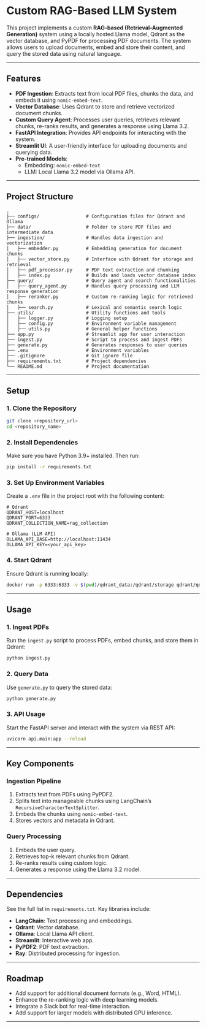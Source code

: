 
# **Custom RAG-Based LLM System**

This project implements a custom **RAG-based (Retrieval-Augmented Generation)** system using a locally hosted Llama model, Qdrant as the vector database, and PyPDF for processing PDF documents. The system allows users to upload documents, embed and store their content, and query the stored data using natural language.

---

## **Features**

- **PDF Ingestion**: Extracts text from local PDF files, chunks the data, and embeds it using `nomic-embed-text`.
- **Vector Database**: Uses Qdrant to store and retrieve vectorized document chunks.
- **Custom Query Agent**: Processes user queries, retrieves relevant chunks, re-ranks results, and generates a response using Llama 3.2.
- **FastAPI Integration**: Provides API endpoints for interacting with the system.
- **Streamlit UI**: A user-friendly interface for uploading documents and querying data.
- **Pre-trained Models**:
  - Embedding: `nomic-embed-text`
  - LLM: Local Llama 3.2 model via Ollama API.

---

## **Project Structure**

```plaintext
.
├── configs/                 # Configuration files for Qdrant and Ollama
├── data/                    # Folder to store PDF files and intermediate data
├── ingestion/               # Handles data ingestion and vectorization
│   ├── embedder.py          # Embedding generation for document chunks
│   ├── vector_store.py      # Interface with Qdrant for storage and retrieval
│   ├── pdf_processor.py     # PDF text extraction and chunking
│   ├── index.py             # Builds and loads vector database index
├── query/                   # Query agent and search functionalities
│   ├── query_agent.py       # Handles query processing and LLM response generation
│   ├── reranker.py          # Custom re-ranking logic for retrieved chunks
│   ├── search.py            # Lexical and semantic search logic
├── utils/                   # Utility functions and tools
│   ├── logger.py            # Logging setup
│   ├── config.py            # Environment variable management
│   ├── utils.py             # General helper functions
├── app.py                   # Streamlit app for user interaction
├── ingest.py                # Script to process and ingest PDFs
├── generate.py              # Generates responses to user queries
├── .env                     # Environment variables
├── .gitignore               # Git ignore file
├── requirements.txt         # Project dependencies
└── README.md                # Project documentation
```

---

## **Setup**

### 1. Clone the Repository
```bash
git clone <repository_url>
cd <repository_name>
```

### 2. Install Dependencies
Make sure you have Python 3.9+ installed. Then run:
```bash
pip install -r requirements.txt
```

### 3. Set Up Environment Variables
Create a `.env` file in the project root with the following content:
```plaintext
# Qdrant
QDRANT_HOST=localhost
QDRANT_PORT=6333
QDRANT_COLLECTION_NAME=rag_collection

# Ollama (LLM API)
OLLAMA_API_BASE=http://localhost:11434
OLLAMA_API_KEY=<your_api_key>
```

### 4. Start Qdrant
Ensure Qdrant is running locally:
```bash
docker run -p 6333:6333 -v $(pwd)/qdrant_data:/qdrant/storage qdrant/qdrant
```

---

## **Usage**

### 1. Ingest PDFs
Run the `ingest.py` script to process PDFs, embed chunks, and store them in Qdrant:
```bash
python ingest.py
```
### 2. Query Data
Use `generate.py` to query the stored data:
```bash
python generate.py
```
### 3. API Usage 
Start the FastAPI server and interact with the system via REST API:
```bash
uvicorn api.main:app --reload
```

---

## **Key Components**

### **Ingestion Pipeline**
1. Extracts text from PDFs using PyPDF2.
2. Splits text into manageable chunks using LangChain’s `RecursiveCharacterTextSplitter`.
3. Embeds the chunks using `nomic-embed-text`.
4. Stores vectors and metadata in Qdrant.

### **Query Processing**
1. Embeds the user query.
2. Retrieves top-k relevant chunks from Qdrant.
3. Re-ranks results using custom logic.
4. Generates a response using the Llama 3.2 model.

---

## **Dependencies**

See the full list in `requirements.txt`. Key libraries include:
- **LangChain**: Text processing and embeddings.
- **Qdrant**: Vector database.
- **Ollama**: Local Llama API client.
- **Streamlit**: Interactive web app.
- **PyPDF2**: PDF text extraction.
- **Ray**: Distributed processing for ingestion.

---

## **Roadmap**

- Add support for additional document formats (e.g., Word, HTML).
- Enhance the re-ranking logic with deep learning models.
- Integrate a Slack bot for real-time interaction.
- Add support for larger models with distributed GPU inference.

---
